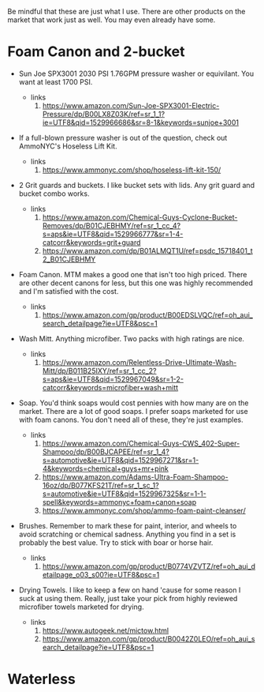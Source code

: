 Be mindful that these are just what I use. There are other products on the market that work just as well. You may even already have some.

# Foam Canon and 2-bucket

* Sun Joe SPX3001 2030 PSI 1.76GPM pressure washer or equivilant. You want at least 1700 PSI.
  * links
    1. https://www.amazon.com/Sun-Joe-SPX3001-Electric-Pressure/dp/B00LX8Z03K/ref=sr_1_1?ie=UTF8&qid=1529966686&sr=8-1&keywords=sunjoe+3001

* If a full-blown pressure washer is out of the question, check out AmmoNYC's Hoseless Lift Kit.
  * links
     1. https://www.ammonyc.com/shop/hoseless-lift-kit-150/

* 2 Grit guards and buckets. I like bucket sets with lids. Any grit guard and bucket combo works.
  * links
     1. https://www.amazon.com/Chemical-Guys-Cyclone-Bucket-Removes/dp/B01CJEBHMY/ref=sr_1_cc_4?s=aps&ie=UTF8&qid=1529966777&sr=1-4-catcorr&keywords=grit+guard
     2. https://www.amazon.com/dp/B01ALMQT1U/ref=psdc_15718401_t2_B01CJEBHMY

* Foam Canon. MTM makes a good one that isn't too high priced. There are other decent canons for less, but this one was highly recommended and I'm satisfied with the cost.
  * links
    1. https://www.amazon.com/gp/product/B00EDSLVQC/ref=oh_aui_search_detailpage?ie=UTF8&psc=1

* Wash Mitt. Anything microfiber. Two packs with high ratings are nice.
  * links
    1. https://www.amazon.com/Relentless-Drive-Ultimate-Wash-Mitt/dp/B011B25IXY/ref=sr_1_cc_2?s=aps&ie=UTF8&qid=1529967049&sr=1-2-catcorr&keywords=microfiber+wash+mitt

* Soap. You'd think soaps would cost pennies with how many are on the market. There are a lot of good soaps. I prefer soaps marketed for use with foam canons. You don't need all of these, they're just examples.
  * links
    1. https://www.amazon.com/Chemical-Guys-CWS_402-Super-Shampoo/dp/B00BJCAPEE/ref=sr_1_4?s=automotive&ie=UTF8&qid=1529967271&sr=1-4&keywords=chemical+guys+mr+pink
    2. https://www.amazon.com/Adams-Ultra-Foam-Shampoo-16oz/dp/B077KFS21T/ref=sr_1_sc_1?s=automotive&ie=UTF8&qid=1529967325&sr=1-1-spell&keywords=ammonyc+foam+canon+soap
    3. https://www.ammonyc.com/shop/ammo-foam-paint-cleanser/

* Brushes. Remember to mark these for paint, interior, and wheels to avoid scratching or chemical sadness. Anything you find in a set is probably the best value. Try to stick with boar or horse hair.
  * links
    1. https://www.amazon.com/gp/product/B0774VZVTZ/ref=oh_aui_detailpage_o03_s00?ie=UTF8&psc=1

* Drying Towels. I like to keep a few on hand 'cause for some reason I suck at using them. Really, just take your pick from highly reviewed microfiber towels marketed for drying.
  * links
    1. https://www.autogeek.net/mictow.html
    2. https://www.amazon.com/gp/product/B0042Z0LEO/ref=oh_aui_search_detailpage?ie=UTF8&psc=1

# Waterless
